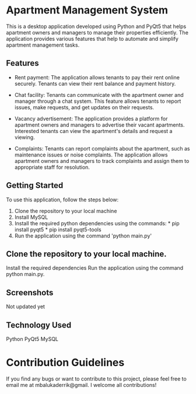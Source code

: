 # Apartment Management System
This is a desktop application developed using Python and PyQt5 that helps apartment owners and managers to manage their properties efficiently. The application provides various features that help to automate and simplify apartment management tasks.

## Features
* Rent payment: The application allows tenants to pay their rent online securely. Tenants can view their rent balance and payment history.

* Chat facility: Tenants can communicate with the apartment owner and manager through a chat system. This feature allows tenants to report issues, make requests, and get updates on their requests.

* Vacancy advertisement: The application provides a platform for apartment owners and managers to advertise their vacant apartments. Interested tenants can view the apartment's details and request a viewing.

* Complaints: Tenants can report complaints about the apartment, such as maintenance issues or noise complaints. The application allows apartment owners and managers to track complaints and assign them to appropriate staff for resolution.

## Getting Started
To use this application, follow the steps below:
1. Clone the repository to your local machine
2. Install MySQL
3. Install the required python dependencies using the commands: * pip install pyqt5 * pip install pyqt5-tools 
4. Run the application using the command 'python main.py'

## Clone the repository to your local machine.
Install the required dependencies
Run the application using the command python main.py.

## Screenshots
Not updated yet

## Technology Used
Python
PyQt5
MySQL

# Contribution Guidelines
If you find any bugs or want to contribute to this project, please feel free to email me at mbalukaderrik@gmail. I welcome all contributions!
